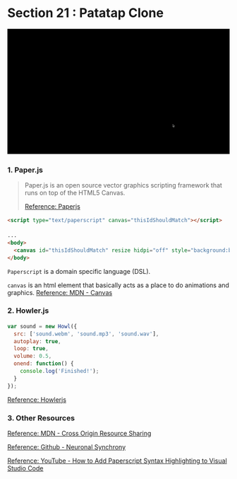 # Section 21 : Patatap Clone

![](./Photos/1.gif)



### 1. Paper.js

> Paper.js is an open source vector graphics scripting framework that runs on top of the HTML5 Canvas.
>
> [Reference: Paperjs](http://paperjs.org/)

```html
<script type="text/paperscript" canvas="thisIdShouldMatch"></script>

...
<body>
  <canvas id="thisIdShouldMatch" resize hidpi="off" style="background:black"></canvas>
</body>
```

`Paperscript` is a domain specific language (DSL).

`canvas` is an html element that basically acts as a place to do animations and graphics. [Reference: MDN - Canvas](https://developer.mozilla.org/en-US/docs/Web/API/Canvas_API)



### 2. Howler.js

```javascript
var sound = new Howl({
  src: ['sound.webm', 'sound.mp3', 'sound.wav'],
  autoplay: true,
  loop: true,
  volume: 0.5,
  onend: function() {
    console.log('Finished!');
  }
});
```

[Reference: Howlerjs](https://howlerjs.com/)



### 3. Other Resources

[Reference: MDN - Cross Origin Resource Sharing](https://developer.mozilla.org/en-US/docs/Web/HTTP/CORS)

[Reference: Github - Neuronal Synchrony](https://github.com/jonobr1/Neuronal-Synchrony)

[Reference: YouTube - How to Add Paperscript Syntax Highlighting to Visual Studio Code](https://www.youtube.com/watch?v=-mHkmAZBkzo)